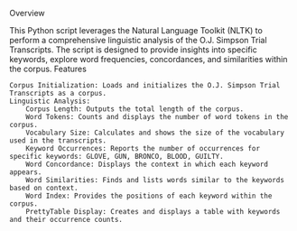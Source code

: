 
Overview

This Python script leverages the Natural Language Toolkit (NLTK) to perform a comprehensive linguistic analysis of the O.J. Simpson Trial Transcripts. The script is designed to provide insights into specific keywords, explore word frequencies, concordances, and similarities within the corpus.
Features

    Corpus Initialization: Loads and initializes the O.J. Simpson Trial Transcripts as a corpus.
    Linguistic Analysis:
        Corpus Length: Outputs the total length of the corpus.
        Word Tokens: Counts and displays the number of word tokens in the corpus.
        Vocabulary Size: Calculates and shows the size of the vocabulary used in the transcripts.
        Keyword Occurrences: Reports the number of occurrences for specific keywords: GLOVE, GUN, BRONCO, BLOOD, GUILTY.
        Word Concordance: Displays the context in which each keyword appears.
        Word Similarities: Finds and lists words similar to the keywords based on context.
        Word Index: Provides the positions of each keyword within the corpus.
        PrettyTable Display: Creates and displays a table with keywords and their occurrence counts.
